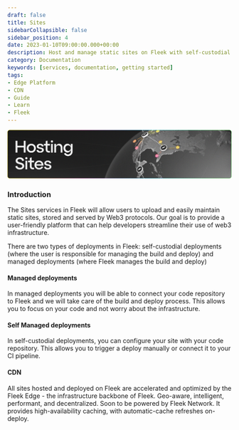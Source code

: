```yaml
---
draft: false
title: Sites 
sidebarCollapsible: false
sidebar_position: 4
date: 2023-01-10T09:00:00.000+00:00
description: Host and manage static sites on Fleek with self-custodial or managed deployments. Benefit from speedy performance with the Fleek Edge.
category: Documentation
keywords: [services, documentation, getting started]
tags:
- Edge Platform
- CDN
- Guide
- Learn
- Fleek
---
```


![](../images/hosting.png)

### Introduction

The Sites services in Fleek will allow users to upload and easily maintain static sites, stored and served by Web3 protocols. Our goal is to provide a user-friendly platform that can help developers streamline their use of web3 infrastructure.

There are two types of deployments in Fleek: self-custodial deployments (where the user is responsible for managing the build and deploy) and managed deployments (where Fleek manages the build and deploy)

#### Managed deployments

In managed deployments you will be able to connect your code repository to Fleek and we will take care of the build and deploy process. This allows you to focus on your code and not worry about the infrastructure.

#### Self Managed deployments

In self-custodial deployments, you can configure your site with your code repository. This allows you to trigger a deploy manually or connect it to your CI pipeline.

#### CDN
All sites hosted and deployed on Fleek are accelerated and optimized by the Fleek Edge - the infrastructure backbone of Fleek. Geo-aware, intelligent, performant, and decentralized. Soon to be powered by Fleek Network. It provides high-availability caching, with automatic-cache refreshes on-deploy.
